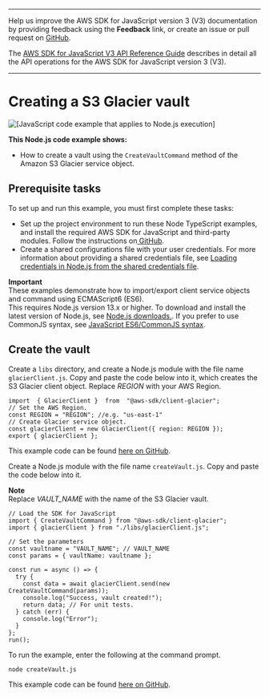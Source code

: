 --------

Help us improve the AWS SDK for JavaScript version 3 \(V3\) documentation by providing feedback using the **Feedback** link, or create an issue or pull request on [GitHub](https://github.com/awsdocs/aws-sdk-for-javascript-v3)\.

 The [AWS SDK for JavaScript V3 API Reference Guide](https://docs.aws.amazon.com/AWSJavaScriptSDK/v3/latest/index.html) describes in detail all the API operations for the AWS SDK for JavaScript version 3 \(V3\)\.

--------

# Creating a S3 Glacier vault<a name="glacier-example-creating-a-vault"></a>

![\[JavaScript code example that applies to Node.js execution\]](http://docs.aws.amazon.com/sdk-for-javascript/v3/developer-guide/images/nodeicon.png)

**This Node\.js code example shows:**
+ How to create a vault using the `CreateVaultCommand` method of the Amazon S3 Glacier service object\.

## Prerequisite tasks<a name="glacier-example-createvault-prerequisites"></a>

To set up and run this example, you must first complete these tasks:
+ Set up the project environment to run these Node TypeScript examples, and install the required AWS SDK for JavaScript and third\-party modules\. Follow the instructions on[ GitHub](https://github.com/awsdocs/aws-doc-sdk-examples/tree/master/javascriptv3/example_code/glacier/README.md)\.
+ Create a shared configurations file with your user credentials\. For more information about providing a shared credentials file, see [Loading credentials in Node\.js from the shared credentials file](loading-node-credentials-shared.md)\.

**Important**  
These examples demonstrate how to import/export client service objects and command using ECMAScript6 \(ES6\)\.  
This requires Node\.js version 13\.x or higher\. To download and install the latest version of Node\.js, see [Node\.js downloads\.](https://nodejs.org/en/download)\.
If you prefer to use CommonJS syntax, see [JavaScript ES6/CommonJS syntax](sdk-example-javascript-syntax.md)\.

## Create the vault<a name="glacier-example-createvault-code"></a>

Create a `libs` directory, and create a Node\.js module with the file name `glacierClient.js`\. Copy and paste the code below into it, which creates the S3 Glacier client object\. Replace *REGION* with your AWS Region\.

```
import  { GlacierClient }  from  "@aws-sdk/client-glacier";
// Set the AWS Region.
const REGION = "REGION"; //e.g. "us-east-1"
// Create Glacier service object.
const glacierClient = new GlacierClient({ region: REGION });
export { glacierClient };
```

This example code can be found [here on GitHub](https://github.com/awsdocs/aws-doc-sdk-examples/blob/master/javascriptv3/example_code/ses/src/libs/glacierClient.js)\.

Create a Node\.js module with the file name `createVault.js`\. Copy and paste the code below into it\.

**Note**  
Replace *VAULT\_NAME* with the name of the S3 Glacier vault\.

```
// Load the SDK for JavaScript
import { CreateVaultCommand } from "@aws-sdk/client-glacier";
import { glacierClient } from "./libs/glacierClient.js";

// Set the parameters
const vaultname = "VAULT_NAME"; // VAULT_NAME
const params = { vaultName: vaultname };

const run = async () => {
  try {
    const data = await glacierClient.send(new CreateVaultCommand(params));
    console.log("Success, vault created!");
    return data; // For unit tests.
  } catch (err) {
    console.log("Error");
  }
};
run();
```

To run the example, enter the following at the command prompt\.

```
node createVault.js 
```

This example code can be found [here on GitHub](https://github.com/awsdocs/aws-doc-sdk-examples/blob/master/javascriptv3/example_code/glacier/src/createVault.js)\.